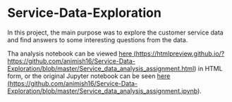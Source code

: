 # Service-Data-Exploration

In this project, the main purpose was to explore the customer service data and find answers to some interesting questions from the data.

Tha analysis notebook can be viewed <a href="https://htmlpreview.github.io/?https://github.com/animish16/Service-Data-Exploration/blob/master/Service_data_analysis_assignment.html">here (https://htmlpreview.github.io/?https://github.com/animish16/Service-Data-Exploration/blob/master/Service_data_analysis_assignment.html)</a> in HTML form, or the original Jupyter notebook can be seen <a href="https://github.com/animish16/Service-Data-Exploration/blob/master/Service_data_analysis_assignment.ipynb">here (https://github.com/animish16/Service-Data-Exploration/blob/master/Service_data_analysis_assignment.ipynb)</a>.
